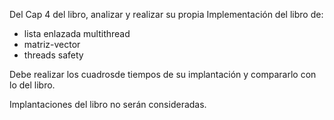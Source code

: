Del Cap 4 del libro, analizar y realizar su propia Implementación del libro de:

* lista enlazada multithread
* matriz-vector
* threads safety

Debe realizar los cuadrosde tiempos de su implantación y compararlo con lo del libro.

Implantaciones del libro no serán consideradas.